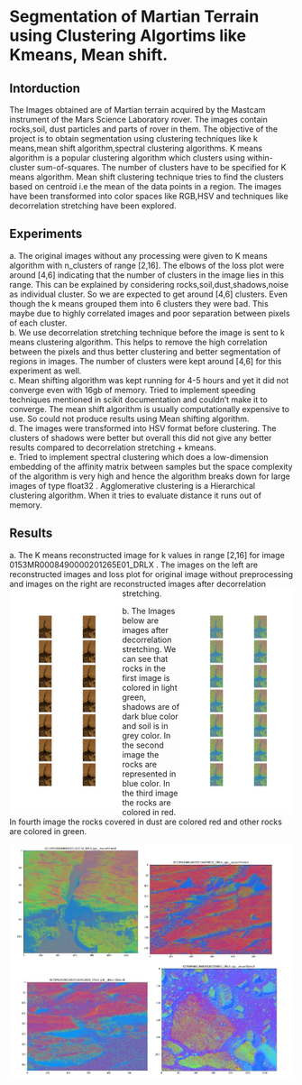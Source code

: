 # Segmentation of Martian Terrain using Clustering Algortims like Kmeans, Mean shift.

## Intorduction

The Images obtained are of Martian terrain acquired by the Mastcam instrument of the Mars Science
Laboratory rover. The images contain rocks,soil, dust particles and parts of rover in them. The
objective of the project is to obtain segmentation using clustering techniques like k means,mean shift
algorithm,spectral clustering algorithms. K means algorithm is a popular clustering algorithm which
clusters using within-cluster sum-of-squares. The number of clusters have to be specified for K means
algorithm. Mean shift clustering technique tries to find the clusters based on centroid i.e the mean of
the data points in a region. The images have been transformed into color spaces like RGB,HSV and
techniques like decorrelation stretching have been explored.

## Experiments

a. The original images without any processing were given to K means algorithm with n_clusters of
range [2,16]. The elbows of the loss plot were around [4,6] indicating that the number of
clusters in the image lies in this range. This can be explained by considering
rocks,soil,dust,shadows,noise as individual cluster. So we are expected to get around [4,6]
clusters. Even though the k means grouped them into 6 clusters they were bad. This maybe due
to highly correlated images and poor separation between pixels of each cluster.<br>
b. We use decorrelation stretching technique before the image is sent to k means clustering
algorithm. This helps to remove the high correlation between the pixels and thus better
clustering and better segmentation of regions in images. The number of clusters were kept
around [4,6] for this experiment as well.<br>
c. Mean shifting algorithm was kept running for 4-5 hours and yet it did not converge even with
16gb of memory. Tried to implement speeding techniques mentioned in scikit documentation
and couldn’t make it to converge. The mean shift algorithm is usually computationally
expensive to use. So could not produce results using Mean shifting algorithm.<br>
d. The images were transformed into HSV format before clustering. The clusters of shadows were
better but overall this did not give any better results compared to decorrelation stretching +
kmeans.<br>
e. Tried to implement spectral clustering which does a low-dimension embedding of the affinity
matrix between samples but the space complexity of the algorithm is very high and hence the
algorithm breaks down for large images of type float32 . Agglomerative clustering is a
Hierarchical clustering algorithm. When it tries to evaluate distance it runs out of memory.

## Results


a. The K means reconstructed image for k values in range [2,16] for image
0153MR0008490000201265E01_DRLX . The images on the left are reconstructed images and
loss plot for original image without preprocessing and images on the right are reconstructed
images after decorrelation stretching.
<img align="left" width="200" height="400" src='Plots/Kmeans/0153MR0008490000201265E01_DRLX_rgb__bruteForce(2%2C%2016).jpg'/>
<img align="right" width="200" height="400" src='Plots/Kmeans/0153MR0008490000201265E01_DRLX_rgb__decorrStretch_bruteForce(2%2C%2016).jpg'/>



b. The Images below are images after decorrelation stretching. We can see that rocks in the first
image is colored in light green, shadows are of dark blue color and soil is in grey color. In the
second image the rocks are represented in blue color. In the third image the rocks are colored in
red. In fourth image the rocks covered in dust are colored red and other rocks are colored in
green.

![](Plots/Screenshot_1.png)

